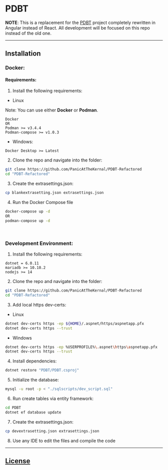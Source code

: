 # PDBT

**NOTE**: This is a replacement for the [PDBT](https://github.com/PanicAtTheKernal/PDBT) project completely rewritten in Angular instead of React. All development will be focused on this repo instead of the old one.

----
## Installation 
### Docker:

#### Requirements:
1. Install the following requirements:

- Linux

Note: You can use either <b>Docker</b> or <b>Podman</b>.  
```
Docker
OR
Podman >= v3.4.4
Podman-compose >= v1.0.3
```

- Windows:

```
Docker Desktop >= Latest
```


2. Clone the repo and navigate into the folder:
```Bash
git clone https://github.com/PanicAtTheKernal/PDBT-Refactored
cd "PDBT-Refactored"
```

3. Create the extrasettings.json:

```Bash
cp blankextrasetting.json extrasettings.json 
```

4. Run the Docker Compose file
```Bash
docker-compose up -d
OR
podman-compose up -d
```

<br>

### Development Environment:

1. Install the following requirements:
```
dotnet = 6.0.11
mariadb >= 10.10.2
nodejs >= 14
```

2. Clone the repo and navigate into the folder:
```Bash
git clone https://github.com/PanicAtTheKernal/PDBT-Refactored
cd "PDBT-Refactored"
```

3. Add local https dev-certs:
- Linux

```Bash
dotnet dev-certs https -ep ${HOME}/.aspnet/https/aspnetapp.pfx 
dotnet dev-certs https --trust
```
- Windows

```Bash
dotnet dev-certs https -ep %USERPROFILE%\.aspnet\https\aspnetapp.pfx 
dotnet dev-certs https --trust
```

4. Install dependencies:

```Bash
dotnet restore "PDBT/PDBT.csproj"
```

5. Initialize the database:

```Bash
mysql -u root -p < "./sqlscripts/dev_script.sql"
``` 

6. Run create tables via entity framework:

```Bash
cd PDBT
dotnet ef database update
```

7. Create the extrasettings.json:

```Bash
cp devextrasetting.json extrasettings.json 
```

8. Use any IDE to edit the files and compile the code
----

## **[License](LICENSE)**

